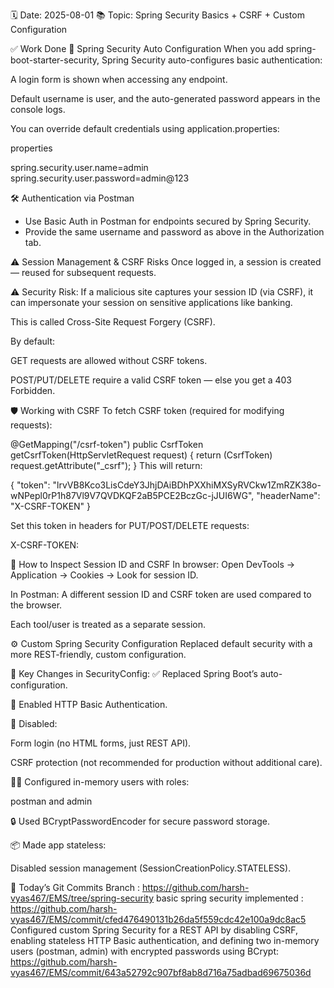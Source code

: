 🗓️ Date: 2025-08-01
📚 Topic: Spring Security Basics + CSRF + Custom Configuration

✅ Work Done
🔐 Spring Security Auto Configuration
When you add spring-boot-starter-security, Spring Security auto-configures basic authentication:

A login form is shown when accessing any endpoint.

Default username is user, and the auto-generated password appears in the console logs.

You can override default credentials using application.properties:

properties

  spring.security.user.name=admin  
  spring.security.user.password=admin@123

🛠️ Authentication via Postman
   - Use Basic Auth in Postman for endpoints secured by Spring Security. 
   - Provide the same username and password as above in the Authorization tab.

⚠️ Session Management & CSRF Risks
Once logged in, a session is created — reused for subsequent requests.

⚠️ Security Risk: If a malicious site captures your session ID (via CSRF), it can impersonate your session on sensitive applications like banking.

This is called Cross-Site Request Forgery (CSRF).

By default:

GET requests are allowed without CSRF tokens.

POST/PUT/DELETE require a valid CSRF token — else you get a 403 Forbidden.

🛡️ Working with CSRF
To fetch CSRF token (required for modifying requests):


@GetMapping("/csrf-token")
public CsrfToken getCsrfToken(HttpServletRequest request) {
return (CsrfToken) request.getAttribute("_csrf");
}
This will return:

{
"token": "lrvVB8Kco3LisCdeY3JhjDAiBDhPXXhiMXSyRVCkw1ZmRZK38o-wNPepl0rP1h87Vl9V7QVDKQF2aB5PCE2BczGc-jJUI6WG",
"headerName": "X-CSRF-TOKEN"
}

Set this token in headers for PUT/POST/DELETE requests:

X-CSRF-TOKEN: <token-value>

🧪 How to Inspect Session ID and CSRF
In browser:
Open DevTools → Application → Cookies → Look for session ID.

In Postman:
A different session ID and CSRF token are used compared to the browser.

Each tool/user is treated as a separate session.

⚙️ Custom Spring Security Configuration
Replaced default security with a more REST-friendly, custom configuration.

🔧 Key Changes in SecurityConfig:
✅ Replaced Spring Boot’s auto-configuration.

🔐 Enabled HTTP Basic Authentication.

🚫 Disabled:

Form login (no HTML forms, just REST API).

CSRF protection (not recommended for production without additional care).

🧑‍💻 Configured in-memory users with roles:

postman and admin

🔒 Used BCryptPasswordEncoder for secure password storage.

📦 Made app stateless:

Disabled session management (SessionCreationPolicy.STATELESS).

📌 Today’s Git Commits
Branch : https://github.com/harsh-vyas467/EMS/tree/spring-security
basic spring security implemented : https://github.com/harsh-vyas467/EMS/commit/cfed476490131b26da5f559cdc42e100a9dc8ac5
Configured custom Spring Security for a REST API by disabling CSRF, enabling stateless HTTP Basic authentication, and defining two in-memory users (postman, admin) with encrypted passwords using BCrypt: https://github.com/harsh-vyas467/EMS/commit/643a52792c907bf8ab8d716a75adbad69675036d

